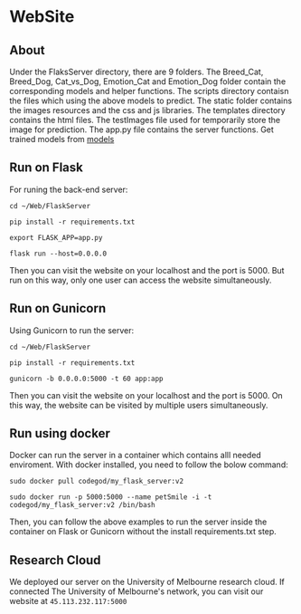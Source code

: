 # WebSite
## About
Under the FlaksServer directory, there are 9 folders. The Breed_Cat, Breed_Dog, Cat_vs_Dog, Emotion_Cat and Emotion_Dog folder  contain the corresponding models and helper functions. The scripts directory contaisn the files which using the above models to predict. The static folder contains the images resources and the css and js libraries. The templates directory contains the html files. The testImages file used for temporarily store the image for prediction. The app.py file contains the server functions. Get trained models from [models](https://drive.google.com/drive/folders/19c2oPX0XAdVnRjaE3_o9EvLeQ4EyRzII?usp=sharing) 

## Run on Flask 
For runing the back-end server:

  `cd ~/Web/FlaskServer`

  `pip install -r requirements.txt`

  `export FLASK_APP=app.py`

  `flask run --host=0.0.0.0`

Then you can visit the website on your localhost and the port is 5000. But run on this way, only one user can access the website simultaneously.

## Run on Gunicorn
Using Gunicorn to run the server:

  `cd ~/Web/FlaskServer`

  `pip install -r requirements.txt`

  `gunicorn -b 0.0.0.0:5000 -t 60 app:app`

Then you can visit the website on your localhost and the port is 5000. On this way, the website can be visited by multiple users simultaneously.

## Run using docker 
Docker can run the server in a container which contains alll needed enviroment. With docker installed, you need to follow the bolow command: 

 `sudo docker pull codegod/my_flask_server:v2`

 `sudo docker run -p 5000:5000 --name petSmile -i -t codegod/my_flask_server:v2 /bin/bash`

Then, you can follow the above examples to run the server inside the container on Flask or Gunicorn without the install requirements.txt step.

## Research Cloud 
We deployed our server on the University of Melbourne research cloud. If connected The University of Melbourne's network, you can visit our website at `45.113.232.117:5000`